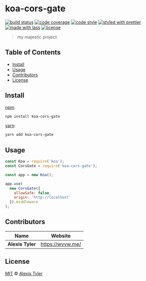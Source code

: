 # koa-cors-gate

[![build status](https://img.shields.io/travis/ladjs/koa-cors-gate.svg)](https://travis-ci.org/ladjs/koa-cors-gate)
[![code coverage](https://img.shields.io/codecov/c/github/ladjs/koa-cors-gate.svg)](https://codecov.io/gh/ladjs/koa-cors-gate)
[![code style](https://img.shields.io/badge/code_style-XO-5ed9c7.svg)](https://github.com/sindresorhus/xo)
[![styled with prettier](https://img.shields.io/badge/styled_with-prettier-ff69b4.svg)](https://github.com/prettier/prettier)
[![made with lass](https://img.shields.io/badge/made_with-lass-95CC28.svg)](https://lass.js.org)
[![license](https://img.shields.io/github/license/ladjs/koa-cors-gate.svg)](<>)

> my majestic project


## Table of Contents

* [Install](#install)
* [Usage](#usage)
* [Contributors](#contributors)
* [License](#license)


## Install

[npm][]:

```sh
npm install koa-cors-gate
```

[yarn][]:

```sh
yarn add koa-cors-gate
```


## Usage

```js
const Koa = require('koa');
const CorsGate = require('koa-cors-gate');

const app = new Koa();

app.use(
  new CorsGate({
    allowSafe: false,
    origin: 'http://localhost'
  }).middleware
);
```


## Contributors

| Name             | Website            |
| ---------------- | ------------------ |
| **Alexis Tyler** | <https://wvvw.me/> |


## License

[MIT](LICENSE) © [Alexis Tyler](https://wvvw.me/)


## 

[npm]: https://www.npmjs.com/

[yarn]: https://yarnpkg.com/
